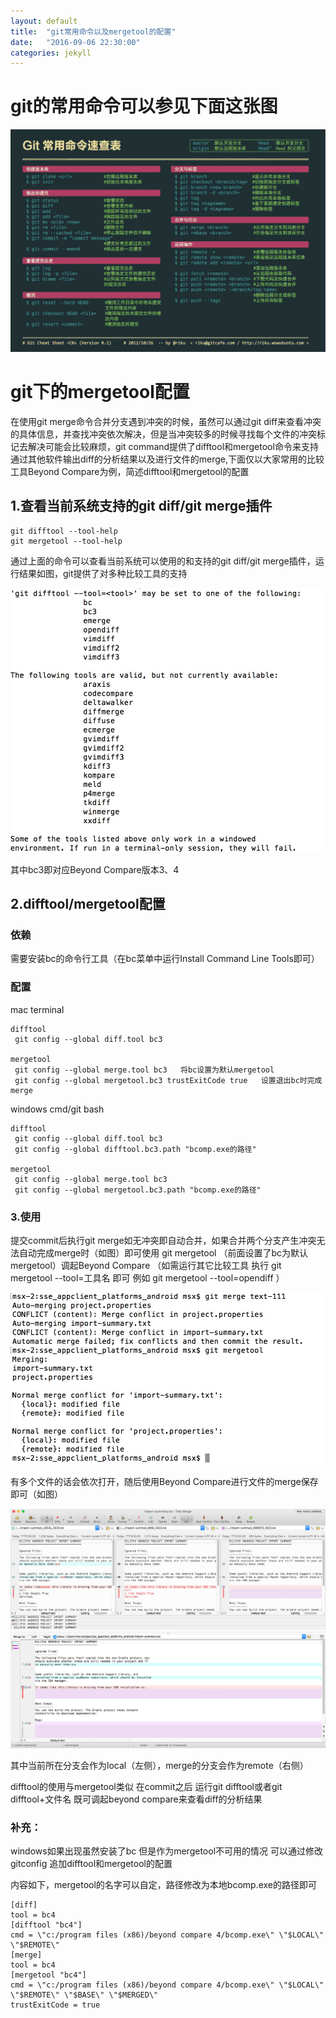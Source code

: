 ```yaml
---
layout: default
title:  "git常用命令以及mergetool的配置"
date:   "2016-09-06 22:30:00"
categories: jekyll
---
```

# git的常用命令可以参见下面这张图

![git terminal](/images/git.jpg)

# git下的mergetool配置

在使用git merge命令合并分支遇到冲突的时候，虽然可以通过git diff来查看冲突的具体信息，并查找冲突依次解决，但是当冲突较多的时候寻找每个文件的冲突标记去解决可能会比较麻烦，git command提供了difftool和mergetool命令来支持通过其他软件输出diff的分析结果以及进行文件的merge,下面仅以大家常用的比较工具Beyond Compare为例，简述difftool和mergetool的配置


## 1.查看当前系统支持的git diff/git merge插件

```
git difftool --tool-help 
git mergetool --tool-help 
```

通过上面的命令可以查看当前系统可以使用的和支持的git diff/git merge插件，运行结果如图，git提供了对多种比较工具的支持

![git terminal](/images/gitmergetool.jpg)

其中bc3即对应Beyond Compare版本3、4

## 2.difftool/mergetool配置

### 依赖

需要安装bc的命令行工具（在bc菜单中运行Install Command Line Tools即可）

### 配置

mac terminal

```
difftool
 git config --global diff.tool bc3 

mergetool
 git config --global merge.tool bc3   将bc设置为默认mergetool
 git config --global mergetool.bc3 trustExitCode true   设置退出bc时完成merge
```

windows cmd/git bash

```
difftool
 git config --global diff.tool bc3 
 git config --global difftool.bc3.path "bcomp.exe的路径" 

mergetool
 git config --global merge.tool bc3 
 git config --global mergetool.bc3.path "bcomp.exe的路径"  
```

### 3.使用

提交commit后执行git merge如无冲突即自动合并，如果合并两个分支产生冲突无法自动完成merge时（如图）即可使用  git mergetool  （前面设置了bc为默认mergetool）调起Beyond Compare
（如需运行其它比较工具 执行 git mergetool --tool=工具名  即可 例如 git mergetool --tool=opendiff  ） 

![git terminal](/images/gitmerge.jpg)

有多个文件的话会依次打开，随后使用Beyond Compare进行文件的merge保存即可（如图）

![git terminal](/images/gitbc.jpg)

其中当前所在分支会作为local（左侧），merge的分支会作为remote（右侧）

difftool的使用与mergetool类似 在commit之后 运行git difftool或者git difftool+文件名 既可调起beyond compare来查看diff的分析结果

### 补充：
windows如果出现虽然安装了bc 但是作为mergetool不可用的情况 可以通过修改gitconfig 追加difftool和mergetool的配置

内容如下，mergetool的名字可以自定，路径修改为本地bcomp.exe的路径即可

```
[diff]
tool = bc4
[difftool "bc4"]
cmd = \"c:/program files (x86)/beyond compare 4/bcomp.exe\" \"$LOCAL\" \"$REMOTE\"
[merge]
tool = bc4
[mergetool "bc4"]
cmd = \"c:/program files (x86)/beyond compare 4/bcomp.exe\" \"$LOCAL\" \"$REMOTE\" \"$BASE\" \"$MERGED\"
trustExitCode = true
```